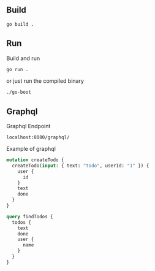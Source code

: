 
## Build
```bash
go build .
```
## Run
Build and run
```bash
go run .
```

or just run the compiled binary
```bash
./go-boot
```

## Graphql 
Graphql Endpoint
```text
localhost:8080/graphql/
```

Example of graphql 
```graphql
mutation createTodo {
  createTodo(input: { text: "todo", userId: "1" }) {
    user {
      id
    }
    text
    done
  }
}
```

```graphql
query findTodos {
  todos {
    text
    done
    user {
      name
    }
  }
}
```